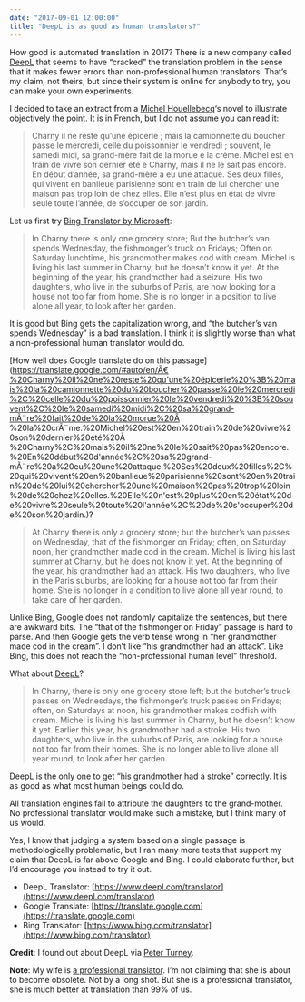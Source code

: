 ```yaml
---
date: "2017-09-01 12:00:00"
title: "DeepL is as good as human translators?"
---
```




How good is automated translation in 2017? There is a new company called [DeepL](https://www.deepl.com) that seems to have &ldquo;cracked&rdquo; the translation problem in the sense that it makes fewer errors than non-professional human translators. That&rsquo;s my claim, not theirs, but since their system is online for anybody to try, you can make your own experiments.

I decided to take an extract from a [Michel Houellebecq](https://en.wikipedia.org/wiki/Michel_Houellebecq)&lsquo;s novel to illustrate objectively the point. It is in French, but I do not assume you can read it:

> Charny il ne reste qu&rsquo;une épicerie ; mais la camionnette du boucher passe le mercredi, celle du poissonnier le vendredi ; souvent, le samedi midi, sa grand-mère fait de la morue è  la crème. Michel est en train de vivre son dernier été è  Charny, mais il ne le sait pas encore. En début d&rsquo;année, sa grand-mère a eu une attaque. Ses deux filles, qui vivent en banlieue parisienne sont en train de lui chercher une maison pas trop loin de chez elles. Elle n&rsquo;est plus en état de vivre seule toute l&rsquo;année, de s&rsquo;occuper de son jardin.


Let us first try [Bing Translator by Microsoft](https://www.bing.com/translator):

> In Charny there is only one grocery store; But the butcher&rsquo;s van spends Wednesday, the fishmonger&rsquo;s truck on Fridays; Often on Saturday lunchtime, his grandmother makes cod with cream. Michel is living his last summer in Charny, but he doesn&rsquo;t know it yet. At the beginning of the year, his grandmother had a seizure. His two daughters, who live in the suburbs of Paris, are now looking for a house not too far from home. She is no longer in a position to live alone all year, to look after her garden.


It is good but Bing gets the capitalization wrong, and &ldquo;the butcher&rsquo;s van spends Wednesday&rdquo; is a bad translation. I think it is slightly worse than what a non-professional human translator would do.

[How well does Google translate do on this passage](https://translate.google.com/#auto/en/Ã€%20Charny%20il%20ne%20reste%20qu'une%20épicerie%20%3B%20mais%20la%20camionnette%20du%20boucher%20passe%20le%20mercredi%2C%20celle%20du%20poissonnier%20le%20vendredi%20%3B%20souvent%2C%20le%20samedi%20midi%2C%20sa%20grand-mÃ¨re%20fait%20de%20la%20morue%20Ã %20la%20crÃ¨me.%20Michel%20est%20en%20train%20de%20vivre%20son%20dernier%20été%20Ã %20Charny%2C%20mais%20il%20ne%20le%20sait%20pas%20encore.%20En%20début%20d'année%2C%20sa%20grand-mÃ¨re%20a%20eu%20une%20attaque.%20Ses%20deux%20filles%2C%20qui%20vivent%20en%20banlieue%20parisienne%20sont%20en%20train%20de%20lui%20chercher%20une%20maison%20pas%20trop%20loin%20de%20chez%20elles.%20Elle%20n'est%20plus%20en%20état%20de%20vivre%20seule%20toute%20l'année%2C%20de%20s'occuper%20de%20son%20jardin.)?

> At Charny there is only a grocery store; but the butcher&rsquo;s van passes on Wednesday, that of the fishmonger on Friday; often, on Saturday noon, her grandmother made cod in the cream. Michel is living his last summer at Charny, but he does not know it yet. At the beginning of the year, his grandmother had an attack. His two daughters, who live in the Paris suburbs, are looking for a house not too far from their home. She is no longer in a condition to live alone all year round, to take care of her garden.


Unlike Bing, Google does not randomly capitalize the sentences, but there are awkward bits. The &ldquo;that of the fishmonger on Friday&rdquo; passage is hard to parse. And then Google gets the verb tense wrong in &ldquo;her grandmother made cod in the cream&rdquo;. I don&rsquo;t like &ldquo;his grandmother had an attack&rdquo;. Like Bing, this does not reach the &ldquo;non-professional human level&rdquo; threshold.

What about [DeepL](https://www.deepl.com/translator)?

> In Charny, there is only one grocery store left; but the butcher&rsquo;s truck passes on Wednesdays, the fishmonger&rsquo;s truck passes on Fridays; often, on Saturdays at noon, his grandmother makes codfish with cream. Michel is living his last summer in Charny, but he doesn&rsquo;t know it yet. Earlier this year, his grandmother had a stroke. His two daughters, who live in the suburbs of Paris, are looking for a house not too far from their homes. She is no longer able to live alone all year round, to look after her garden.


DeepL is the only one to get &ldquo;his grandmother had a stroke&rdquo; correctly. It is as good as what most human beings could do.

All translation engines fail to attribute the daughters to the grand-mother. No professional translator would make such a mistake, but I think many of us would.

Yes, I know that judging a system based on a single passage is methodologically problematic, but I ran many more tests that support my claim that DeepL is far above Google and Bing. I could elaborate further, but I&rsquo;d encourage you instead to try it out.

- DeepL Translator: [https://www.deepl.com/translator](https://www.deepl.com/translator)
- Google Translate: [https://translate.google.com](https://translate.google.com)
- Bing Translator: [https://www.bing.com/translator](https://www.bing.com/translator)


__Credit__: I found out about DeepL via [Peter Turney](http://www.apperceptual.com/background).

__Note__: My wife is [a professional translator](https://www.linkedin.com/in/nathalielampron/). I&rsquo;m not claiming that she is about to become obsolete. Not by a long shot. But she is a professional translator, she is much better at translation than 99% of us.

